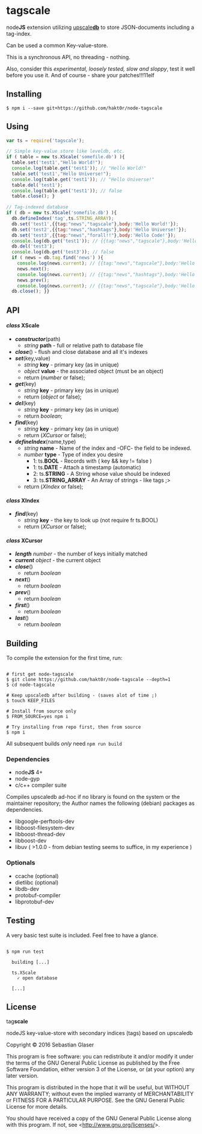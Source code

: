 # tagscale

node**JS** extension utilizing [upscale**db**](https://upscaledb.com/) to store JSON-documents including a tag-index.

Can be used a common Key-value-store.

This is a synchronous API, no threading - nothing.

Also, consider this *experimental, loosely tested, slow and sloppy*, test it well before you use it.
And of course - share your patches!!!11elf

## Installing

```ShellSession
$ npm i --save git+https://github.com/hakt0r/node-tagscale
```

## Using

```JavaScript
var ts = require('tagscale');

// Simple key-value store like leveldb, etc.
if ( table = new ts.XScale('somefile.db') ){
  table.set('test1',"Hello World!");
  console.log(table.get('test1')); // "Hello World!"
  table.set('test1',"Hello Universe!");
  console.log(table.get('test1')); // "Hello Universe!"
  table.del('test1');
  console.log(table.get('test1')); // false
  table.close(); }

// Tag-indexed database
if ( db = new ts.XScale('somefile.db') ){
  db.defineIndex('tag',ts.STRING_ARRAY);
  db.set('test1',{{tag:"news","tagscale"},body:'Hello World!'});
  db.set('test2',{{tag:"news","hashtags"},body:'Hello Universe!'});
  db.set('test3',{{tag:"news","forall!!"},body:'Hello Code!'});
  console.log(db.get('test1')); // {{tag:"news","tagscale"},body:'Hello World!'}
  db.del('test3');
  console.log(db.get('test3')); // false
  if ( news = db.tag.find('news') ){
    console.log(news.current); // {{tag:"news","tagscale"},body:'Hello World!'}
    news.next();
    console.log(news.current); // {{tag:"news","hashtags"},body:'Hello Universe!'}
    news.prev();
    console.log(news.current); // {{tag:"news","tagscale"},body:'Hello World!'}
  db.close(); }}
```
## API

#### *class* **XScale**
  - ***constructor***(path)
    - *string* **path** - full or relative path to database file
  - ***close***() - flush and close database and all it's indexes
  - ***set***(key,value)
    - *string* **key** - primary key (as in unique)
    - *object* **value** - the associated object (must be an object)
    - return (*number* or false);
  - ***get***(key)
    - *string* **key** - primary key (as in unique)
    - return (*object* or false);
  - ***del***(key)
    - *string* **key** - primary key (as in unique)
    - return *boolean*;
  - ***find***(key)
    - *string* **key** - primary key (as in unique)
    - return (*XCursor* or false);
  - ***defineIndex***(name,type)
    - *string* **name** - Name of the index and -OFC- the field to be indexed.
    - *number* **type** - Type of index you desire
      - 1: ts.**BOOL** - Records with ( key && key != false )
      - 1: ts.**DATE** - Attach a timestamp (automatic)
      - 2: ts.**STRING** - A String whose value should be indexed
      - 3: ts.**STRING_ARRAY** - An Array of strings - like tags ;>
    - return (*XIndex* or false);

#### *class* **XIndex**
- ***find***(key)
  - *string* **key** - the key to look up (not require fr ts.BOOL)
  - return (*XCursor* or false);

#### *class* **XCursor**
- ***length*** *number* - the number of keys initially matched
- ***current*** *object* - the current object
- ***close***()
  - return *boolean*
- ***next***()
  - return *boolean*
- ***prev***()
  - return *boolean*
- ***first***()
  - return *boolean*
- ***last***()
  - return *boolean*

## Building

To compile the extension for the first time, run:

```ShellSession

# first get node-tagscale
$ git clone https://github.com/hakt0r/node-tagscale --depth=1
$ cd node-tagscale

# Keep upscaledb after building - (saves alot of time ;)
$ touch KEEP_FILES

# Install from source only
$ FROM_SOURCE=yes npm i

# Try installing from repo first, then from source
$ npm i
```

All subsequent builds *only* need `npm run build`

### Dependencies

  - node**JS** 4+
  - node-gyp
  - c/c++ compiler suite

Compiles upscaledb ad-hoc if no library is found on the system or the maintainer repository;
  the Author names the following (debian) packages as dependencies.

  - libgoogle-perftools-dev
  - libboost-filesystem-dev
  - libboost-thread-dev
  - libboost-dev
  - libuv ( >1.0.0 - from debian testing seems to suffice, in my experience )

### Optionals
  - ccache (optional)
  - dietlibc (optional)
  - libdb-dev
  - protobuf-compiler
  - libprotobuf-dev

## Testing

A very basic test suite is included. Feel free to have a glance.

```ShellSession

$ npm run test

  building [...]

  ts.XScale
    ✓ open database

  [...]

```

## License

tag**scale**

  nodeJS key-value-store with secondary indices (tags) based on upscaledb

  Copyright &copy; 2016 Sebastian Glaser

This program is free software: you can redistribute it and/or modify
it under the terms of the GNU General Public License as published by
the Free Software Foundation, either version 3 of the License, or
(at your option) any later version.

This program is distributed in the hope that it will be useful,
but WITHOUT ANY WARRANTY; without even the implied warranty of
MERCHANTABILITY or FITNESS FOR A PARTICULAR PURPOSE.  See the
GNU General Public License for more details.

You should have received a copy of the GNU General Public License
along with this program.  If not, see &lt;http://www.gnu.org/licenses/&gt;.
